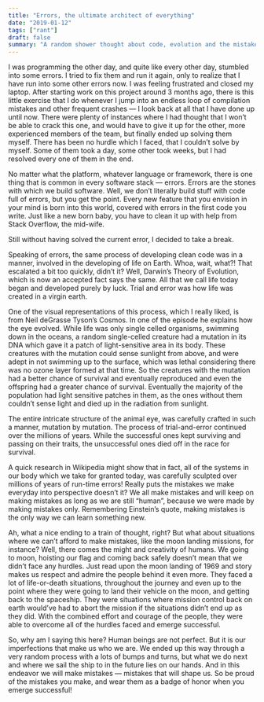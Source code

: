 ```yaml
---
title: "Errors, the ultimate architect of everything"
date: "2019-01-12"
tags: ["rant"]
draft: false
summary: "A random shower thought about code, evolution and the mistakes we make in our lives"
---
```


I was programming the other day, and quite like every other day, stumbled into some errors. I tried to fix them and run it again, only to realize that I have run into some other errors now. I was feeling frustrated and closed my laptop. After starting work on this project around 3 months ago, there is this little exercise that I do whenever I jump into an endless loop of compilation mistakes and other frequent crashes — I look back at all that I have done up until now. There were plenty of instances where I had thought that I won’t be able to crack this one, and would have to give it up for the other, more experienced members of the team, but finally ended up solving them myself. There has been no hurdle which I faced, that I couldn’t solve by myself. Some of them took a day, some other took weeks, but I had resolved every one of them in the end.

No matter what the platform, whatever language or framework, there is one thing that is common in every software stack — errors. Errors are the stones with which we build software. Well, we don’t literally build stuff with code full of errors, but you get the point. Every new feature that you envision in your mind is born into this world, covered with errors in the first code you write. Just like a new born baby, you have to clean it up with help from Stack Overflow, the mid-wife.

Still without having solved the current error, I decided to take a break.

Speaking of errors, the same process of developing clean code was in a manner, involved in the developing of life on Earth. Whoa, wait, what?! That escalated a bit too quickly, didn’t it? Well, Darwin’s Theory of Evolution, which is now an accepted fact says the same. All that we call life today began and developed purely by luck. Trial and error was how life was created in a virgin earth.

One of the visual representations of this process, which I really liked, is from Neil deGrasse Tyson’s Cosmos. In one of the episode he explains how the eye evolved. While life was only single celled organisms, swimming down in the oceans, a random single-celled creature had a mutation in its DNA which gave it a patch of light-sensitive area in its body. These creatures with the mutation could sense sunlight from above, and were adept in not swimming up to the surface, which was lethal considering there was no ozone layer formed at that time. So the creatures with the mutation had a better chance of survival and eventually reproduced and even the offspring had a greater chance of survival. Eventually the majority of the population had light sensitive patches in them, as the ones without them couldn’t sense light and died up in the radiation from sunlight.

The entire intricate structure of the animal eye, was carefully crafted in such a manner, mutation by mutation. The process of trial-and-error continued over the millions of years. While the successful ones kept surviving and passing on their traits, the unsuccessful ones died off in the race for survival.

A quick research in Wikipedia might show that in fact, all of the systems in our body which we take for granted today, was carefully sculpted over millions of years of run-time errors! Really puts the mistakes we make everyday into perspective doesn’t it? We all make mistakes and will keep on making mistakes as long as we are still “human”, because we were made by making mistakes only. Remembering Einstein’s quote, making mistakes is the only way we can learn something new.

Ah, what a nice ending to a train of thought, right? But what about situations where we can’t afford to make mistakes, like the moon landing missions, for instance? Well, there comes the might and creativity of humans. We going to moon, hoisting our flag and coming back safely doesn’t mean that we didn’t face any hurdles. Just read upon the moon landing of 1969 and story makes us respect and admire the people behind it even more. They faced a lot of life-or-death situations, throughout the journey and even up to the point where they were going to land their vehicle on the moon, and getting back to the spaceship. They were situations where mission control back on earth would’ve had to abort the mission if the situations didn’t end up as they did. With the combined effort and courage of the people, they were able to overcome all of the hurdles faced and emerge successful.

So, why am I saying this here? Human beings are not perfect. But it is our imperfections that make us who we are. We ended up this way through a very random process with a lots of bumps and turns, but what we do next and where we sail the ship to in the future lies on our hands. And in this endeavor we will make mistakes — mistakes that will shape us. So be proud of the mistakes you make, and wear them as a badge of honor when you emerge successful!